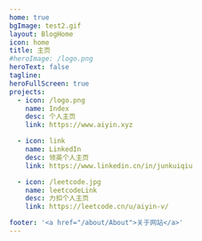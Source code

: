 ```yaml
---
home: true
bgImage: test2.gif
layout: BlogHome
icon: home
title: 主页
#heroImage: /logo.png
heroText: false  
tagline:  
heroFullScreen: true
projects:
  - icon: /logo.png
    name: Index
    desc: 个人主页
    link: https://www.aiyin.xyz

  - icon: link
    name: LinkedIn
    desc: 领英个人主页
    link: https://www.linkedin.cn/in/junkuiqiu

  - icon: /leetcode.jpg
    name: leetcodeLink
    desc: 力扣个人主页
    link: https://leetcode.cn/u/aiyin-v/

footer: '<a href="/about/About">关于网站</a>'
---
```

